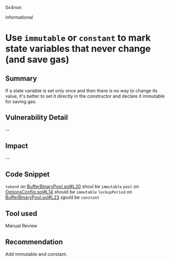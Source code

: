 0x4non

informational

# Use `immutable` or `constant` to mark state variables that never change (and save gas)

## Summary
If a state variable is set only once and then there is no way to change its value, it's better to set it directly in the constructor and declare it immutable for saving gas.

## Vulnerability Detail
--

## Impact
--

## Code Snippet
`tokenX` on [BufferBinaryPool.sol#L20](https://github.com/sherlock-audit/2022-11-buffer/blob/main/contracts/contracts/core/BufferBinaryPool.sol#L20) shoul be `immutable`
`pool` on [OptionsConfig.sol#L14](https://github.com/sherlock-audit/2022-11-buffer/blob/main/contracts/contracts/core/OptionsConfig.sol#L14) should be `immutable`
`lockupPeriod` on [BufferBinaryPool.sol#L23](https://github.com/sherlock-audit/2022-11-buffer/blob/main/contracts/contracts/core/BufferBinaryPool.sol#L23) sjpuld be `constant`

## Tool used

Manual Review

## Recommendation
Add immutable and constant.
